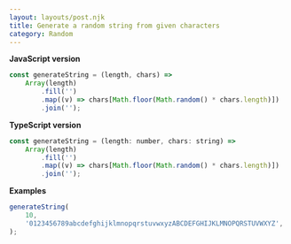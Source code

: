 ```yaml
---
layout: layouts/post.njk
title: Generate a random string from given characters
category: Random
---
```


**JavaScript version**

```js
const generateString = (length, chars) =>
	Array(length)
		.fill('')
		.map((v) => chars[Math.floor(Math.random() * chars.length)])
		.join('');
```

**TypeScript version**

```js
const generateString = (length: number, chars: string) =>
	Array(length)
		.fill('')
		.map((v) => chars[Math.floor(Math.random() * chars.length)])
		.join('');
```

**Examples**

```js
generateString(
	10,
	'0123456789abcdefghijklmnopqrstuvwxyzABCDEFGHIJKLMNOPQRSTUVWXYZ',
);
```
